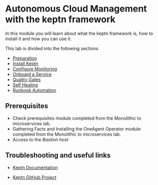 # Autonomous Cloud Management with the keptn framework

In this module you will learn about what the keptn framework is, how to install it and how you can use it.

This lab is divided into the following sections

* [Preparation](00_Preparation)
* [Install Keptn](01_Install_keptn)
* [Configure Monitoring](02_Configure_Monitoring)
* [Onboard a Service](03_Onboard_Service)
* [Quality Gates](04_Quality_Gates)
* [Self Healing](05_Self-Healing)
* [Runbook Automation](06_Runbook_Automation)

## Prerequisites

* Check prerequisites module completed from the Monolithic to microservices lab.
* Gathering Facts and Installing the OneAgent Operator module completed from the Monolithic to microservices lab.
* Access to the *Bastion host*

## Troubleshooting and useful links

* [Keptn Documentation](https://keptn.sh/docs/)

* [Keptn GitHub Project](https://github.com/keptn/)
